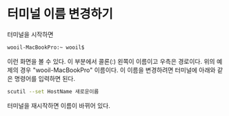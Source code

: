 # 터미널 이름 변경하기

터미널을 시작하면

~~~bash
wooil-MacBookPro:~ wooil$ 
~~~

이런 화면을 볼 수 있다.
이 부분에서 콜론(:) 왼쪽이 이름이고 우측은 경로이다.
위의 예제의 경우 "wooil-MacBookPro" 이름이다.
이 이름을 변경하려면 터미널에 아래와 같은 명령어를 입력하면 된다.

~~~bash
scutil --set HostName 새로운이름
~~~

터미널을 재시작하면 이름이 바뀌어 있다.